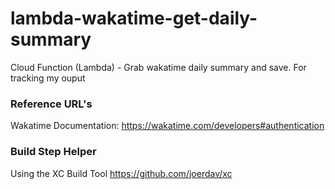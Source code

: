 # lambda-wakatime-get-daily-summary
Cloud Function (Lambda) - Grab wakatime daily summary and save. For tracking my ouput

### Reference URL's

Wakatime Documentation:
https://wakatime.com/developers#authentication


### Build Step Helper
Using the XC Build Tool
https://github.com/joerdav/xc